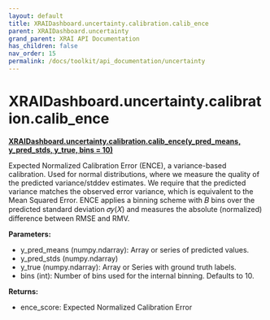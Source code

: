 ```yaml
---
layout: default
title: XRAIDashboard.uncertainty.calibration.calib_ence
parent: XRAIDashboard.uncertainty
grand_parent: XRAI API Documentation
has_children: false
nav_order: 15
permalink: /docs/toolkit/api_documentation/uncertainty
---
```


# XRAIDashboard.uncertainty.calibration.calib_ence
**[XRAIDashboard.uncertainty.calibration.calib_ence(y_pred_means, y_pred_stds, y_true, bins = 10)](https://github.com/gaberamolete/XRAIDashboard/blob/main/uncertainty/calibration.py)**


Expected Normalized Calibration Error (ENCE), a variance-based calibration. Used for normal distributions, where we measure the quality of the predicted variance/stddev estimates. We require that the predicted variance matches the observed error variance, which is equivalent to the Mean Squared Error. ENCE applies a binning scheme with  𝐵 bins over the predicted standard deviation  𝜎𝑦(𝑋) and measures the absolute (normalized) difference between RMSE and RMV.


**Parameters:**
- y_pred_means (numpy.ndarray): Array or series of predicted values.
- y_pred_stds (numpy.ndarray)
- y_true (numpy.ndarray): Array or Series with ground truth labels.
- bins (int): Number of bins used for the internal binning. Defaults to 10.


**Returns:**
- ence_score: Expected Normalized Calibration Error

